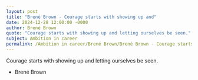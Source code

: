```yaml
---
layout: post
title: "Brené Brown - Courage starts with showing up and"
date: 2024-12-28 12:00:00 -0000
author: Brené Brown
quote: "Courage starts with showing up and letting ourselves be seen."
subject: Ambition in career
permalink: /Ambition in career/Brené Brown/Brené Brown - Courage starts with showing up and
---
```


Courage starts with showing up and letting ourselves be seen.

- Brené Brown
